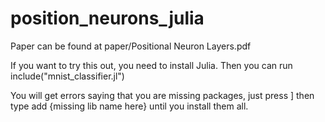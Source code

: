 # position_neurons_julia

Paper can be found at paper/Positional Neuron Layers.pdf

If you want to try this out, you need to install Julia. Then you can run
include("mnist_classifier.jl")

You will get errors saying that you are missing packages, just press ] then type add {missing lib name here} until you install them all.